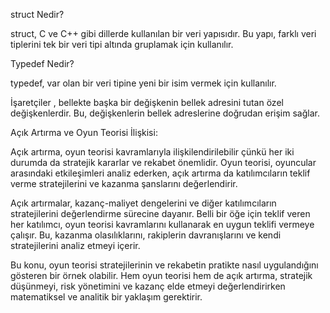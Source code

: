 
struct Nedir?

struct, C ve C++ gibi dillerde kullanılan bir veri yapısıdır. Bu yapı, farklı veri tiplerini tek bir veri tipi altında gruplamak için kullanılır.

Typedef Nedir?

typedef, var olan bir veri tipine yeni bir isim vermek için kullanılır. 

İşaretçiler , bellekte başka bir değişkenin bellek adresini tutan özel değişkenlerdir. Bu, değişkenlerin bellek adreslerine doğrudan erişim sağlar.

Açık Artırma ve Oyun Teorisi İlişkisi:


Açık artırma, oyun teorisi kavramlarıyla ilişkilendirilebilir çünkü her iki durumda da stratejik kararlar ve rekabet önemlidir. Oyun teorisi, oyuncular arasındaki etkileşimleri analiz ederken, açık artırma da katılımcıların teklif verme stratejilerini ve kazanma şanslarını değerlendirir.


Açık artırmalar, kazanç-maliyet dengelerini ve diğer katılımcıların stratejilerini değerlendirme sürecine dayanır. Belli bir öğe için teklif veren her katılımcı, oyun teorisi kavramlarını kullanarak en uygun teklifi vermeye çalışır. Bu, kazanma olasılıklarını, rakiplerin davranışlarını ve kendi stratejilerini analiz etmeyi içerir.


Bu konu, oyun teorisi stratejilerinin ve rekabetin pratikte nasıl uygulandığını gösteren bir örnek olabilir. Hem oyun teorisi hem de açık artırma, stratejik düşünmeyi, risk yönetimini ve kazanç elde etmeyi değerlendirirken matematiksel ve analitik bir yaklaşım gerektirir.





 
